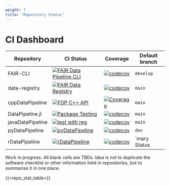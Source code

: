 ```yaml
---
weight: 7
title: "Repository Status"
---
```


# CI Dashboard

 

| Repository | CI Status | Coverage | Default branch |
| --- | --- | --- | --- |
| FAIR-CLI | [![FAIR Data Pipeline CLI](https://github.com/FAIRDataPipeline/FAIR-CLI/actions/workflows/fair-cli.yaml/badge.svg?branch=develop)](https://github.com/FAIRDataPipeline/FAIR-CLI/actions/workflows/fair-cli.yaml) | [![codecov](https://codecov.io/gh/FAIRDataPipeline/FAIR-CLI/branch/develop/graph/badge.svg)](https://codecov.io/gh/FAIRDataPipeline/FAIR-CLI) | `develop` |
| data-registry | [![FAIR Data Registry](https://github.com/FAIRDataPipeline/data-registry/actions/workflows/fair-data-registry.yaml/badge.svg?branch=main)](https://github.com/FAIRDataPipeline/data-registry/actions/workflows/fair-data-registry.yaml) | [![codecov](https://codecov.io/gh/FAIRDataPipeline/data-registry/branch/main/graph/badge.svg)](https://codecov.io/gh/FAIRDataPipeline/data-registry) | `main` |
| cppDataPipeline| [![FDP C++ API](https://github.com/FAIRDataPipeline/cppDataPipeline/actions/workflows/fdp_cpp_api.yaml/badge.svg)](https://github.com/FAIRDataPipeline/cppDataPipeline/actions/workflows/fdp_cpp_api.yaml) | [![Coverage](https://sonarcloud.io/api/project_badges/measure?project=FAIRDataPipeline_FDP-Cpp-API&metric=coverage)](https://sonarcloud.io/summary/new_code?id=FAIRDataPipeline_FDP-Cpp-API) | `main` |
| DataPipeline.jl | [![Package Testing](https://github.com/FAIRDataPipeline/DataPipeline.jl/actions/workflows/testing.yaml/badge.svg)](https://github.com/FAIRDataPipeline/DataPipeline.jl/actions/workflows/testing.yaml) | [![codecov](https://codecov.io/gh/FAIRDataPipeline/DataPipeline.jl/branch/main/graph/badge.svg)](https://codecov.io/gh/FAIRDataPipeline/DataPipeline.jl) | `main` |
| javaDataPipeline | [![test with reg](https://github.com/FAIRDataPipeline/javaDataPipeline/actions/workflows/build-test-with-registry.yml/badge.svg)](https://github.com/FAIRDataPipeline/javaDataPipeline/actions/workflows/build-test-with-registry.yml) | [![codecov](https://codecov.io/gh/FAIRDataPipeline/javaDataPipeline/branch/master/graph/badge.svg?token=WHX17OYLBo)](https://codecov.io/gh/FAIRDataPipeline/javaDataPipeline) | `main` |
| pyDataPipeline | [![pyDataPipeline](https://github.com/FAIRDataPipeline/pyDataPipeline/actions/workflows/pyDataPipeline.yaml/badge.svg?branch=dev)](https://github.com/FAIRDataPipeline/pyDataPipeline/actions/workflows/pyDataPipeline.yaml) | [![codecov](https://codecov.io/gh/FAIRDataPipeline/pyDataPipeline/branch/dev/graph/badge.svg)](https://codecov.io/gh/FAIRDataPipeline/pyDataPipeline) | `dev` |
| rDataPipeline | [![rDataPipeline](https://github.com/FAIRDataPipeline/rDataPipeline/workflows/build/badge.svg?=1)](https://github.com/FAIRDataPipeline/rDataPipeline/actions) | [![codecov](https://codecov.io/gh/FAIRDataPipeline/rDataPipeline/branch/main/graph/badge.svg)](https://codecov.io/gh/FAIRDataPipeline/rDataPipeline) | `mary Status

Work in progress. All blank cells are TBDs. Idea is not to duplicate the software checklist or other information held in repositories, but to summarise it in one place.

{{<repo_stat_table>}}
